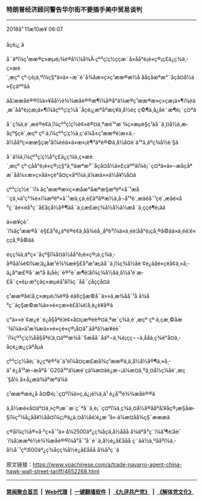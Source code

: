 ### 特朗普经济顾问警告华尔街不要插手美中贸易谈判
------------------------

<div class="published">
 <span class="date" title="ä¸­å½æ¶é´">
  <time datetime="2018-11-10T06:07:02+08:00">
   2018å¹´11æ10æ¥ 06:07
  </time>
 </span>
</div>
<br/>
<div class="wsw">
 <span class="dateline">
  åçé¡¿ â
 </span>
 <p>
  å¨äºï¼ç¹ææ®ç»æµé¡¾é®å½¼å¾Â·çº³ç¦ç½ççæ¨å»åå°è¡é«ç®¡ç£ä¿ç¾ä¸­ç»æè´¸æçº çº·çè¡ä¸ºï¼ç§°ä»ä»¬æ¯è¯å¾åæ»ç»ç¹ææ®æ½å ååçâæªæ³¨åçå¤å½ä»£çäººâã
 </p>
 <p>
  âå¦ææåè®®ï¼ä»¥åå½è¾¾æåè®®æ¶ï¼å®å°ä¾æ®ç¹ææ®æ»ç»çæ¡ä»¶ï¼èä¸æ¯åå°è¡çæ¡ä»¶ï¼âçº³ç¦ç½å¨åçé¡¿æºåºæç¥ä¸å½éç ç©¶ä¸­å¿åè¨æ¶è¡¨ç¤ºã
 </p>
 <p>
  å¨ç¾ä¸­è´¸æé®é¢ä¸ï¼çº³ç¦ç½è¢«è®¤ä¸ºæé¹°æ´¾ç»æµè§ç¹ãå¨ä¸¤å½ä¸æ­åçº§çè´¸æçº çº·ä¸­ï¼çº³ç¦ç½ä¸ç´é¼å±ç¹ææ®è¦æ±ä¸­å½ååºç»ææ§çæ¹åï¼èéä»ä»æ»¡è¶³äºè®©ä¸­å½å¤è´­ä¹°ä¸äºç¾å½è´§ã
 </p>
 <p>
  å¨ä¼ä¸ï¼çº³ç¦ç½å°ç£ä¿ç¾ä¸­ç»æè´¸æçº çº·çåå°è¡é«ç®¡ç§°ä¸ºâæªæ³¨åçå¤å½ä»£çäººâï¼è¡¨ç¤ºä»ä»¬æåçåªæ¯åå¼±æ»ç»åä»çè°å¤ç«åºï¼ä¸ä¼æä»»ä½å¥½å¤ã
 </p>
 <p>
  çº³ç¦ç½è¯´ï¼ âç¹ææ®æ»ç»æåæ°åæºæ§æºèº«å¯¹æå¨çä¸»ä¹ç²¾è±ï¼æºèº«å¯¹æä¸çä¸é£äºå®æ½ä¸å¬å¹³è´¸æãéå¯¹ç­è´¸æãé«å³ç¨ãé«éå³ç¨å£åçå½å®¶ãå¨ä¸çæ­£æç¾å½å½ä½æå¨ä¸ççé¶è¡ãâ
 </p>
 <p>
  ä»æ¥çè¯´ï¼âç¹ææ®å¨è§£å³è¿äºé®é¢ä¸åå¾éå¸¸åºè²ï¼ä»ä¸éè¦åå°è¡çå¸®å©ãä»ä¸éè¦é«ççå¸®å©ãâ
 </p>
 <p>
  éçç¾ä¸­äºç«¯åçº§ï¼å¤ä½åå°è¡é«ç®¡ä¸ç¾ä¸­å®åä¼é¢ï¼æ¦ä¿åæ¹è¾¾æè§£å³æ¹æ¡ãå¨ä¸ï¼ç¾å½åè´¢é¿ãåé«çéå¢ä¸»å¸­ä¿å°æ£®å¨æ°å å¡åè¡¨è®²è¯æ¶è­¦åï¼ç¾å½åä¸­å½ä¹é´æ­£å¨ç«èµ·æ°çâç»æµéå¹âï¼ç ´åå¨çåççå¤ã
 </p>
 <p>
  ç¹ææ®åé¦å¸­ç»æµé¡¾é®å éâ¢ç§æ©å¨ä»»ä¸æ¾åå¯¹å å¾å³ç¨ãç§æ©æ¾ä»»é«çæ»è£å¼é¦å¸­è¿è¥å®ã
 </p>
 <p>
  ç°ä»»è´¢æ¿é¨é¿å§åªé¦è¢«å¤çæ®éè®¤ä¸ºæ¯ç¾ä¸­è´¸æçº çº·ä¸­çæ¸©åæ´¾ï¼ä»ä¹æ¾æä»»é«çé«ç®¡å¤å¹´ãåªä½æ¥éè¯´ï¼çº³ç¦ç½åå§åªé¦ä¸¤äººæ¾å¨5æåå¨åäº¬ä¸¾è¡çç¬¬ä¸ååä¸­ç¾è°å¤ä¸­åçè¿æ¿çäºåµã
 </p>
 <p>
  çº³ç¦ç½åè¡¨è¿çªè®²è¯ä¹éï¼å¤çæ­£æå¾ç¹ææ®ä¸ä¸­å½å½å®¶ä¸»å¸­ä¹ è¿å¹³æ¬æåºå¨G20å³°ä¼æé´çä¼æ¤ãè¿æ¬¡ä¼æ¤ä¸ºä¸¤å½ç¼åè´¸æç´§å¼ å±å¿æä¾äºæºä¼ã
 </p>
 <p>
  ç¹ææ®æè¿å å¤©è¡¨ç¤ºï¼ä»ç¸ä¿¡è½ä¸ä¹ è¿å¹³è¾¾æåè®®ã
 </p>
 <p>
  ä¸­å½æé«å¤äº¤ä¸»ç®¡æ¨æ´ç¯ªå¨ä¸è¡¨ç¤ºï¼ä¸­ç¾ä¸¤å½å®ååºå¦¥åç®¡æ§åæ­§ï¼ç²¾å¿åå¥½åå¤ï¼ç¡®ä¿ä¸¤å½åé¦é¿æ ¹å»·ä¼æ¤åå¾ç§¯æææã
 </p>
 <p>
  ç®åï¼ç½å®«å·²ç»å¯¹ä»·å¼2500äº¿ç¾åçä¸­å½ååå å¾äºå³ç¨ï¼å¹¶è­¦åè¯´ï¼å¦ææªè½è¾¾æåè®®ï¼å°å¯¹å¨é¨ä¸­å½è¿å£ååå ç¨ãä½ä¸ºååºï¼ä¸­å½å¯¹çº¦600äº¿ç¾åçç¾å½è¿å£ååå å¾å³ç¨ã
 </p>
</div>

原文链接：https://www.voachinese.com/a/trade-navarro-agent-china-hawk-wall-street-tariff/4652268.html


------------------------
#### [禁闻聚合首页](https://github.com/gfw-breaker/banned-news/blob/master/README.md) &nbsp;|&nbsp; [Web代理](https://github.com/gfw-breaker/open-proxy/blob/master/README.md) &nbsp;|&nbsp;  [一键翻墙软件](https://github.com/gfw-breaker/nogfw/blob/master/README.md) &nbsp;|&nbsp; [《九评共产党》](https://github.com/gfw-breaker/9ping.md/blob/master/README.md#九评之一评共产党是什么) &nbsp;|&nbsp; [《解体党文化》](https://github.com/gfw-breaker/jtdwh.md/blob/master/README.md#绪论)
